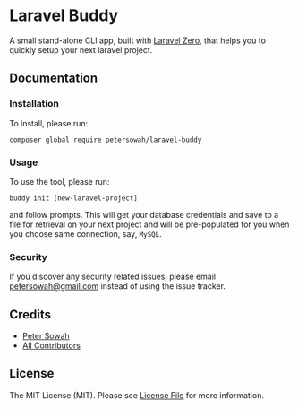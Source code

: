 # Laravel Buddy

A small stand-alone CLI app, built with [Laravel Zero](https://laravel-zero.com/), that helps you to quickly setup your next laravel project.

## Documentation

### Installation
To install, please run:
```
composer global require petersowah/laravel-buddy
```

### Usage
To use the tool, please run:
```
buddy init [new-laravel-project]
```
and follow prompts. This will get your database credentials and save to a file for retrieval on your next project and will be pre-populated for you when you choose same connection, say, `MySQL`.

### Security

If you discover any security related issues, please email petersowah@gmail.com instead of using the issue tracker.

## Credits

- [Peter Sowah](https://github.com/petersowah)
- [All Contributors](../../contributors)

## License

The MIT License (MIT). Please see [License File](LICENSE.md) for more information.
